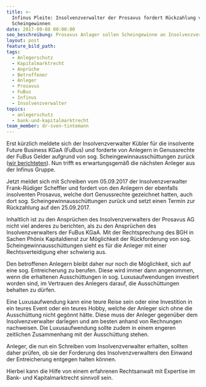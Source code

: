 ```yaml
---
title: >-
  Infinus Pleite: Insolvenzverwalter der Prosavus fordert Rückzahlung von
  Scheingewinnen
date: 2017-09-08 00:00:00
seo_beschreibung: Prosavus Anlager sollen Scheingewinne an Insolvenzverwalter zurückzahlen
layout: post
feature_bild_path:
tags:
  - Anlegerschutz
  - Kapitalmarktrecht
  - Anprüche
  - Betroffener
  - Anleger
  - Prosavus
  - FuBus
  - Infinus
  - Insolvenzverwalter
topics:
  - anlegerschutz
  - bank-und-kapitalmarktrecht
team_member: dr-sven-tintemann
---
```



Erst k&uuml;rzlich meldete sich der Insolvenzverwalter K&uuml;bler f&uuml;r die insolvente Future Business KGaA (FuBus) und forderte von Anlegern in Genussrechte der FuBus Gelder aufgrund von sog. Scheingewinnaussch&uuml;ttungen zur&uuml;ck ([wir berichteten](/blog/fubus-insolvenz-insolvenzverwalter-verlangt-zahlung-von-genussrechtsinhabern/)). Nun trifft es erwartungsgem&auml;&szlig; die n&auml;chsten Anleger aus der Infinus Gruppe.&nbsp;

Jetzt meldet sich mit Schreiben vom 05.09.2017 der Insolvenzverwalter Frank-R&uuml;diger Scheffler und fordert von den Anlegern der ebenfalls insolventen Prosavus, welche dort Genussrechte gezeichnet hatten, auch dort sog. Scheingewinnaussch&uuml;ttungen zur&uuml;ck und setzt einen Termin zur R&uuml;ckzahlung auf den 25.09.2017.

Inhaltlich ist zu den Anspr&uuml;chen des Insolvenzverwalters der Prosavus AG nicht viel anderes zu berichten, als zu den Anspr&uuml;chen des Insolvenzverwalters der FuBus KGaA. Mit der Rechtsprechung des BGH in Sachen Ph&ouml;nix Kapitaldienst zur M&ouml;glichkeit der R&uuml;ckforderung von sog. Scheingewinnaussch&uuml;ttungen sieht es f&uuml;r die Anleger mit einer Rechtsverteidigung eher schwierig aus.&nbsp;

Den betroffenen Anlegern bleibt daher nur noch die M&ouml;glichkeit, sich auf eine sog. Entreicherung zu berufen. Diese wird immer dann angenommen, wenn die erhaltenen Aussch&uuml;ttungen in sog. Luxusaufwendungen investiert worden sind, im Vertrauen des Anlegers darauf, die Aussch&uuml;ttungen behalten zu d&uuml;rfen.&nbsp;

Eine Luxusaufwendung kann eine teure Reise sein oder eine Investition in ein teures Event oder ein teures Hobby, welche der Anleger sich ohne die Aussch&uuml;ttung nicht geg&ouml;nnt h&auml;tte. Diese muss der Anleger gegen&uuml;ber dem Insolvenzverwalter darlegen und am besten anhand von Rechnungen nachweisen. Die Luxusaufwendung sollte zudem in einem engeren zeitlichen Zusammenhang mit der Aussch&uuml;ttung stehen.&nbsp;

Anleger, die nun ein Schreiben vom Insolvenzverwalter erhalten, sollten daher pr&uuml;fen, ob sie der Forderung des Insolvenzverwalters den Einwand der Entreicherung entgegen halten k&ouml;nnen.&nbsp;

Hierbei kann die Hilfe von einem erfahrenen Rechtsanwalt mit Expertise im Bank- und Kapitalmarktrecht sinnvoll sein.&nbsp;

&nbsp;

&nbsp;

&nbsp;

&nbsp;

&nbsp;